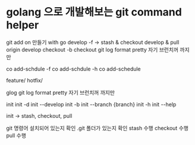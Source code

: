 # golang 으로 개발해보는 git command helper

git add on 만들기 with go
develop -f -> stash & checkout develop & pull origin develop
checkout -b
checkout 
git log format pretty 자기 브런치꺼 까지만


co add-schdule -f
co add-schdule -h
co add-schedule

feature/
hotfix/


glog
git log format pretty 자기 브런치꺼 까지만



init
init -d
init --develop
init -b
init --branch {branch}
init -h
init --help

init -> stash, checkout, pull

git 명령어 설치되어 있는지 확인
.git 폴더가 있는지 확인
stash 수행
checkout 수행
pull 수행

